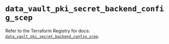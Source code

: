 # `data_vault_pki_secret_backend_config_scep`

Refer to the Terraform Registry for docs: [`data_vault_pki_secret_backend_config_scep`](https://registry.terraform.io/providers/hashicorp/vault/5.1.0/docs/data-sources/pki_secret_backend_config_scep).
